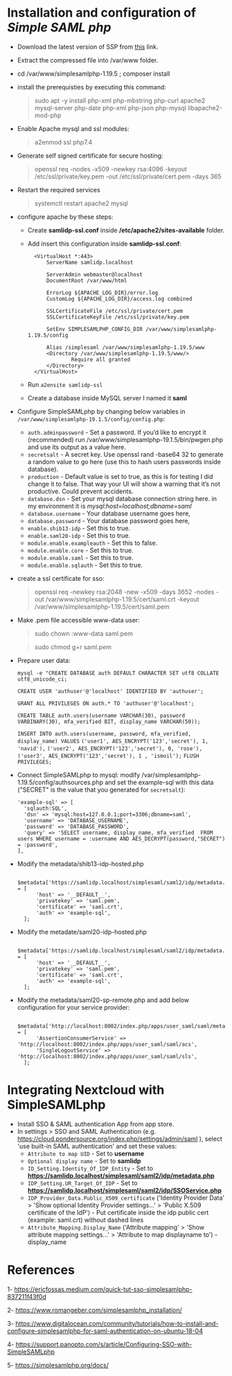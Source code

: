 # Installation and configuration of  *Simple SAML php*

- Download the latest version of SSP from [this](https://github.com/simplesamlphp/simplesamlphp/releases/download/v1.19.5/simplesamlphp-1.19.5.tar.gz) link.
- Extract the compressed file into /var/www folder.
- cd /var/www/simplesamlphp-1.19.5 ; composer install
- install the prerequisties by executing this command: 
    
    > sudo apt -y install php-xml php-mbstring php-curl apache2 mysql-server php-date php-xml php-json php-mysql libapache2-mod-php

- Enable Apache mysql and ssl modules:
    
    > a2enmod ssl php7.4

- Generate self signed certificate for secure hosting:
    
    > openssl req -nodes -x509 -newkey rsa:4096 -keyout /etc/ssl/private/key.pem -out /etc/ssl/private/cert.pem -days 365

- Restart the required services
    
    > systemctl restart apache2 mysql

- configure apache by these steps: 
    - Create **samlidp-ssl.conf** inside **/etc/apache2/sites-available** folder.
    - Add insert this configuration inside **samlidp-ssl.conf**:
            
            <VirtualHost *:443>
                ServerName samlidp.localhost

                ServerAdmin webmaster@localhost
                DocumentRoot /var/www/html

                ErrorLog ${APACHE_LOG_DIR}/error.log
                CustomLog ${APACHE_LOG_DIR}/access.log combined

                SSLCertificateFile /etc/ssl/private/cert.pem
                SSLCertificateKeyFile /etc/ssl/private/key.pem

                SetEnv SIMPLESAMLPHP_CONFIG_DIR /var/www/simplesamlphp-1.19.5/config

                Alias /simplesaml /var/www/simplesamlphp-1.19.5/www
                <Directory /var/www/simplesamlphp-1.19.5/www/>
                        Require all granted
                </Directory>
            </VirtualHost>
    - Run `a2ensite samlidp-ssl`
    - Create a database inside MySQL server I named it **saml**  
 
- Configure SimpleSAMLphp by changing below variables in `/var/www/simplesamlphp-19.1.5/config/config.php`: 

    - `auth.adminpassword` - Set a password. If you’d like to encrypt it (recommended) run /var/www/simplesamlphp-19.1.5/bin/pwgen.php and use its output as a value here.
    - `secretsalt` - A secret key. Use openssl rand -base64 32 to generate a random value to go here (use this to hash users passwords inside database).
    - `production` - Default value is set to true, as this is for testing I did change it to false. That way your UI will show a warning that it’s not productive. Could prevent accidents.
    - `database.dsn` - Set your mysql database connection string here. in my environment it is *mysql:host=localhost;dbname=saml*
    - `database.username` -  Your database username goes here,
    - `database.password` - Your database password goes here,
    - `enable.shib13-idp` - Set this to true.
    - `enable.saml20-idp` - Set this to true.
    - `module.enable.exampleauth` - Set this to false.
    - `module.enable.core` - Set this to true.
    - `module.enable.saml` - Set this to true.
    - `module.enable.sqlauth` - Set this to true.

- create a ssl certificate for sso:
    
    > openssl req -newkey rsa:2048 -new -x509 -days 3652 -nodes -out /var/www/simplesamlphp-1.19.5/cert/saml.crt -keyout /var/www/simplesamlphp-1.19.5/cert/saml.pem

- Make .pem file accessible www-data user: 
    > sudo chown :www-data saml.pem
    
    > sudo chmod g+r saml.pem
- Prepare user data:

    `mysql -e "CREATE DATABASE auth DEFAULT CHARACTER SET utf8 COLLATE utf8_unicode_ci;`

    `CREATE USER 'authuser'@'localhost' IDENTIFIED BY 'authuser';`

    `GRANT ALL PRIVILEGES ON auth.* TO 'authuser'@'localhost';`

    `CREATE TABLE auth.users(username VARCHAR(30), password VARBINARY(30), mfa_verified BIT, display_name VARCHAR(50));`
    
    `INSERT INTO auth.users(username, password, mfa_verified, display_name) VALUES`
    `('user1', AES_ENCRYPT('123','secret'), 1, 'navid'),`
    `('user2', AES_ENCRYPT('123','secret'), 0, 'rose'),`
    `('user3', AES_ENCRYPT('123','secret'), 1 , 'ismoil');`
    `FLUSH PRIVILEGES;`
    

- Connect SimpleSAMLphp to mysql: 
      modify /var/simplesamlphp-1.19.5/config/authsources.php and set the example-sql with this data ("SECRET" is the value that you generated for `secretsalt`):
      
      'example-sql' => [
        'sqlauth:SQL',
        'dsn' => 'mysql:host=127.0.0.1;port=3306;dbname=saml',
        'username' => 'DATABASE_USERNAME',
        'password' => 'DATABASE_PASSWORD',
        'query' => 'SELECT username, display_name, mfa_verified  FROM users WHERE username = :username AND AES_DECRYPT(password,"SECRET") = :password',
      ],

- Modify the metadata/shib13-idp-hosted.php 
    
        $metadata['https://samlidp.localhost/simplesaml/saml2/idp/metadata.php'] = [
            'host' => '__DEFAULT__',
            'privatekey' => 'saml.pem',
            'certificate' => 'saml.crt',
            'auth' => 'example-sql',
        ];

- Modify the metadate/saml20-idp-hosted.php 
    
        $metadata['https://samlidp.localhost/simplesaml/saml2/idp/metadata.php'] = [
            'host' => '__DEFAULT__',
            'privatekey' => 'saml.pem',
            'certificate' => 'saml.crt',
            'auth' => 'example-sql',
        ];
- Modify the metadata/saml20-sp-remote.php and add below configuration for your service provider: 
        
        $metadata['http://localhost:8002/index.php/apps/user_saml/saml/metadata'] = [
            'AssertionConsumerService' => 'http://localhost:8002/index.php/apps/user_saml/saml/acs',
            'SingleLogoutService' => 'http://localhost:8002/index.php/apps/user_saml/saml/sls',
        ];
        
# Integrating Nextcloud with SimpleSAMLphp

- Install  SSO & SAML authentication App from app store.
- In settings > SSO and SAML Authentication (e.g. https://cloud.pondersource.org/index.php/settings/admin/saml ), select 'use built-in SAML authentication' and set these values: 
    - `Attribute to map UID` - Set to **username**
    - `Optional display name` - Set to **samlidp** 
    - `ID_Setting.Identity_Of_IDP_Entity` - Set to **https://samlidp.localhost/simplesaml/saml2/idp/metadata.php**
    - `IDP_Setting.UR_Target_Of_IDP` - Set to **https://samlidp.localhost/simplesaml/saml2/idp/SSOService.php**
    - `IDP_Provider_Data.Public_X509_certificate` ('Identity Provider Data' > 'Show optional Identity Provider settings...' > 'Public X.509 certificate of the IdP') - Put certificate inside the idp public cert (example: saml.crt) without dashed lines
    - `Attribute_Mapping.Display_Name` ('Attribute mapping' > 'Show attribute mapping settings...' > 'Attribute to map displayname to') - display_name

# References
1- https://ericfossas.medium.com/quick-tut-sso-simplesamlphp-837211f43f0d

2- https://www.romangeber.com/simplesamlphp_installation/

3- https://www.digitalocean.com/community/tutorials/how-to-install-and-configure-simplesamlphp-for-saml-authentication-on-ubuntu-18-04

4- https://support.panopto.com/s/article/Configuring-SSO-with-SimpleSAMLphp

5- https://simplesamlphp.org/docs/
